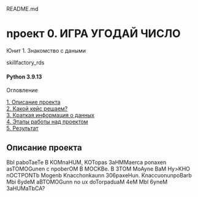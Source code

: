 README.md
# npoeкт 0. ИГРА УГОДАЙ ЧИСЛО 
Юнит 1. Знакомство с даными

skillfactory_rds
#### Python 3.9.13
Огловление

[1. Описание проекта](https://github.com/alexey273-27/sf_data_sciense/blob/main/project_0/README.md#Описание-проекта)  
[2. Какой кейс решаем?](https://github.com/alexey273-27/sf_data_sciense/blob/main/project_0/README.md#Какой-кейс-решаем?)  
[3. Краткая информация о данных](https://github.com/alexey273-27/sf_data_sciense/blob/main/project_0/README.md#Краткая-информация-о-данных)  
[4. Этапы работы над проектом  ](https://github.com/alexey273-27/sf_data_sciense/blob/main/project_0/README.md#Этапы-работы-над-проектом )  
[5. Результат](https://github.com/alexey273-27/sf_data_sciense/blob/main/project_0/README.md#Результат)  

## Описание проекта
Bbl paboTaeTe B KOMnaHUM, KOTopas 3aHMMaerca ponaxen asTOMOGunen c npoberOM B MOCKBe. B 3TOM MoAyne BaM Hy>KHO nOCTPONTb
Mogenb Knacchonkaunn 306paxeHun. KnaccuonunpoBarb Mbi 6ydeM aBTOMOGunn no ux doTorpaduaM
4eM Mbl 6yneM 3aHUMaTbCA?


